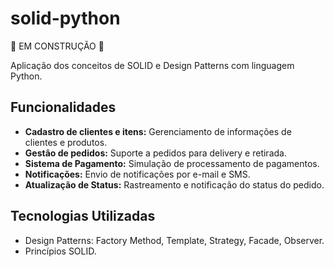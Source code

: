 # solid-python

🚧 EM CONSTRUÇÃO 🚧 

Aplicação dos conceitos de SOLID e Design Patterns com linguagem Python.

## Funcionalidades

- **Cadastro de clientes e itens:** Gerenciamento de informações de clientes e produtos.
- **Gestão de pedidos:** Suporte a pedidos para delivery e retirada.
- **Sistema de Pagamento:** Simulação de processamento de pagamentos.
- **Notificações:** Envio de notificações por e-mail e SMS.
- **Atualização de Status:** Rastreamento e notificação do status do pedido.

## Tecnologias Utilizadas
* Design Patterns: Factory Method, Template, Strategy, Facade, Observer.
* Princípios SOLID.